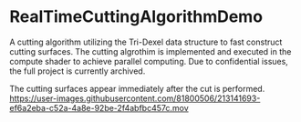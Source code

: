 # RealTimeCuttingAlgorithmDemo
A cutting algorithm utilizing the Tri-Dexel data structure to fast construct cutting surfaces. The cutting algrothim is implemented and executed in the compute shader to achieve parallel computing. Due to confidential issues, the full project is currently archived.





The cutting surfaces appear immediately after the cut is performed.
https://user-images.githubusercontent.com/81800506/213141693-ef6a2eba-c52a-4a8e-92be-2f4abfbc457c.mov



